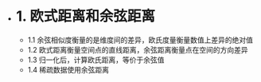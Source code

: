 - # 1. 欧式距离和余弦距离
    - 1.1 余弦相似度衡量的是维度间的差异，欧氏度量衡量数值上差异的绝对值
    - 1.2 欧式距离衡量空间点的直线距离，余弦距离衡量点在空间的方向差异
    - 1.3 归一化后，计算欧氏距离，等价于余弦值
    - 1.4 稀疏数据使用余弦距离
